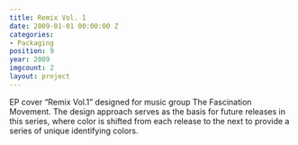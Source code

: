 ```yaml
---
title: Remix Vol. 1
date: 2009-01-01 00:00:00 Z
categories:
- Packaging
position: 9
year: 2009
imgcount: 2
layout: project
---
```


EP cover “Remix Vol.1” designed for music group The Fascination Movement. The design approach serves as the basis for future releases in this series, where color is shifted from each release to the next to provide a series of unique identifying colors.
